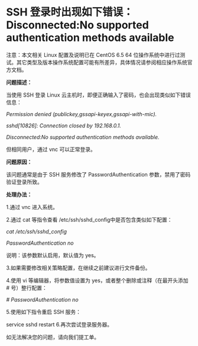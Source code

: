 # SSH 登录时出现如下错误：Disconnected:No supported authentication methods available



注意：本文相关 Linux 配置及说明已在 CentOS 6.5 64 位操作系统中进行过测试。其它类型及版本操作系统配置可能有所差异，具体情况请参阅相应操作系统官方文档。



**问题描述：**

当使用 SSH 登录 Linux 云主机时，即便正确输入了密码，也会出现类似如下错误信息：

*Permission denied (publickey,gssapi-keyex,gssapi-with-mic).*

*sshd[10826]: Connection closed by 192.168.0.1.*

*Disconnected:No supported authentication methods available.*

但相同用户，通过 vnc 可以正常登录。



**问题原因：**

该问题通常是由于 SSH 服务修改了 PasswordAuthentication 参数，禁用了密码验证登录所致。



**处理办法：**

1.通过 vnc 进入系统。

2.通过 cat 等指令查看 /etc/ssh/sshd_config中是否包含类似如下配置：


*cat /etc/ssh/sshd_config*

*PasswordAuthentication no*

说明：该参数默认启用，默认值为 yes。



3.如果需要修改相关策略配置，在继续之前建议进行文件备份。

4.使用 vi 等编辑器，将参数值设置为 yes，或者整个删除或注释（在最开头添加 # 号）整行配置：


*# PasswordAuthentication no*

5.使用如下指令重启 SSH 服务：


service sshd restart
6.再次尝试登录服务器。



如无法解决您的问题，请向我们提工单。